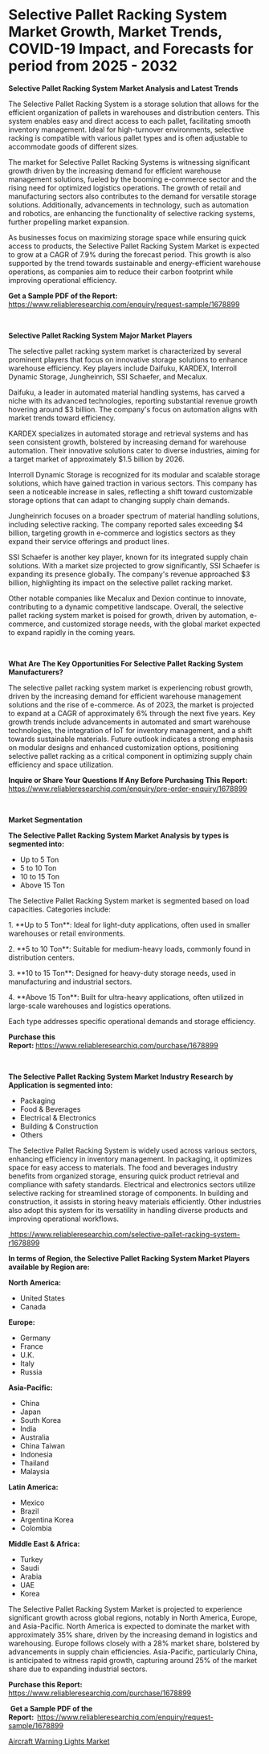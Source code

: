 <p><h1>Selective Pallet Racking System Market Growth, Market Trends, COVID-19 Impact, and Forecasts for period from 2025 - 2032</h1></p><p><strong>Selective Pallet Racking System Market Analysis and Latest Trends</strong></p>
<p><p>The Selective Pallet Racking System is a storage solution that allows for the efficient organization of pallets in warehouses and distribution centers. This system enables easy and direct access to each pallet, facilitating smooth inventory management. Ideal for high-turnover environments, selective racking is compatible with various pallet types and is often adjustable to accommodate goods of different sizes.</p><p>The market for Selective Pallet Racking Systems is witnessing significant growth driven by the increasing demand for efficient warehouse management solutions, fueled by the booming e-commerce sector and the rising need for optimized logistics operations. The growth of retail and manufacturing sectors also contributes to the demand for versatile storage solutions. Additionally, advancements in technology, such as automation and robotics, are enhancing the functionality of selective racking systems, further propelling market expansion.</p><p>As businesses focus on maximizing storage space while ensuring quick access to products, the Selective Pallet Racking System Market is expected to grow at a CAGR of 7.9% during the forecast period. This growth is also supported by the trend towards sustainable and energy-efficient warehouse operations, as companies aim to reduce their carbon footprint while improving operational efficiency.</p></p>
<p><strong>Get a Sample PDF of the Report:&nbsp;</strong> <a href="https://www.reliableresearchiq.com/enquiry/request-sample/1678899?utm_campaign=1102&utm_medium=2&utm_source=Github&utm_content=ia&utm_term=17022025&utm_id=selective-pallet-racking-system">https://www.reliableresearchiq.com/enquiry/request-sample/1678899</a></p>
<p>&nbsp;</p>
<p><strong>Selective Pallet Racking System Major Market Players</strong></p>
<p><p>The selective pallet racking system market is characterized by several prominent players that focus on innovative storage solutions to enhance warehouse efficiency. Key players include Daifuku, KARDEX, Interroll Dynamic Storage, Jungheinrich, SSI Schaefer, and Mecalux. </p><p>Daifuku, a leader in automated material handling systems, has carved a niche with its advanced technologies, reporting substantial revenue growth hovering around $3 billion. The company's focus on automation aligns with market trends toward efficiency.</p><p>KARDEX specializes in automated storage and retrieval systems and has seen consistent growth, bolstered by increasing demand for warehouse automation. Their innovative solutions cater to diverse industries, aiming for a target market of approximately $1.5 billion by 2026.</p><p>Interroll Dynamic Storage is recognized for its modular and scalable storage solutions, which have gained traction in various sectors. This company has seen a noticeable increase in sales, reflecting a shift toward customizable storage options that can adapt to changing supply chain demands.</p><p>Jungheinrich focuses on a broader spectrum of material handling solutions, including selective racking. The company reported sales exceeding $4 billion, targeting growth in e-commerce and logistics sectors as they expand their service offerings and product lines.</p><p>SSI Schaefer is another key player, known for its integrated supply chain solutions. With a market size projected to grow significantly, SSI Schaefer is expanding its presence globally. The company's revenue approached $3 billion, highlighting its impact on the selective pallet racking market.</p><p>Other notable companies like Mecalux and Dexion continue to innovate, contributing to a dynamic competitive landscape. Overall, the selective pallet racking system market is poised for growth, driven by automation, e-commerce, and customized storage needs, with the global market expected to expand rapidly in the coming years.</p></p>
<p>&nbsp;</p>
<p><strong>What Are The Key Opportunities For Selective Pallet Racking System Manufacturers?</strong></p>
<p><p>The selective pallet racking system market is experiencing robust growth, driven by the increasing demand for efficient warehouse management solutions and the rise of e-commerce. As of 2023, the market is projected to expand at a CAGR of approximately 6% through the next five years. Key growth trends include advancements in automated and smart warehouse technologies, the integration of IoT for inventory management, and a shift towards sustainable materials. Future outlook indicates a strong emphasis on modular designs and enhanced customization options, positioning selective pallet racking as a critical component in optimizing supply chain efficiency and space utilization.</p></p>
<p><strong>Inquire or Share Your Questions If Any Before Purchasing This Report:</strong> <a href="https://www.reliableresearchiq.com/enquiry/pre-order-enquiry/1678899?utm_campaign=1102&utm_medium=2&utm_source=Github&utm_content=ia&utm_term=17022025&utm_id=selective-pallet-racking-system">https://www.reliableresearchiq.com/enquiry/pre-order-enquiry/1678899</a></p>
<p>&nbsp;</p>
<p><strong>Market Segmentation</strong></p>
<p><strong>The Selective Pallet Racking System Market Analysis by types is segmented into:</strong></p>
<p><ul><li>Up to 5 Ton</li><li>5 to 10 Ton</li><li>10 to 15 Ton</li><li>Above 15 Ton</li></ul></p>
<p><p>The Selective Pallet Racking System market is segmented based on load capacities. Categories include:</p><p>1. **Up to 5 Ton**: Ideal for light-duty applications, often used in smaller warehouses or retail environments.</p><p>2. **5 to 10 Ton**: Suitable for medium-heavy loads, commonly found in distribution centers.</p><p>3. **10 to 15 Ton**: Designed for heavy-duty storage needs, used in manufacturing and industrial sectors.</p><p>4. **Above 15 Ton**: Built for ultra-heavy applications, often utilized in large-scale warehouses and logistics operations. </p><p>Each type addresses specific operational demands and storage efficiency.</p></p>
<p><strong>Purchase this Report:&nbsp;</strong><a href="https://www.reliableresearchiq.com/purchase/1678899?utm_campaign=1102&utm_medium=2&utm_source=Github&utm_content=ia&utm_term=17022025&utm_id=selective-pallet-racking-system">https://www.reliableresearchiq.com/purchase/1678899</a></p>
<p>&nbsp;</p>
<p><strong>The Selective Pallet Racking System Market Industry Research by Application is segmented into:</strong></p>
<p><ul><li>Packaging</li><li>Food & Beverages</li><li>Electrical & Electronics</li><li>Building & Construction</li><li>Others</li></ul></p>
<p><p>The Selective Pallet Racking System is widely used across various sectors, enhancing efficiency in inventory management. In packaging, it optimizes space for easy access to materials. The food and beverages industry benefits from organized storage, ensuring quick product retrieval and compliance with safety standards. Electrical and electronics sectors utilize selective racking for streamlined storage of components. In building and construction, it assists in storing heavy materials efficiently. Other industries also adopt this system for its versatility in handling diverse products and improving operational workflows.</p></p>
<p><a href="https://www.reliableresearchiq.com/selective-pallet-racking-system-r1678899?utm_campaign=1102&utm_medium=2&utm_source=Github&utm_content=ia&utm_term=17022025&utm_id=selective-pallet-racking-system">&nbsp;https://www.reliableresearchiq.com/selective-pallet-racking-system-r1678899</a></p>
<p><strong>In terms of Region, the Selective Pallet Racking System Market Players available by Region are:</strong></p>
<p>
    <p> <strong> North America: </strong>
        <ul>
            <li>United States</li>
            <li>Canada</li>
        </ul>
        </p> 
    <p> <strong> Europe: </strong>
        <ul>
            <li>Germany</li>
            <li>France</li>
            <li>U.K.</li>
            <li>Italy</li>
            <li>Russia</li>
        </ul>
        </p> 
    <p> <strong> Asia-Pacific: </strong>
        <ul>
            <li>China</li>
            <li>Japan</li>
            <li>South Korea</li>
            <li>India</li>
            <li>Australia</li>
            <li>China Taiwan</li>
            <li>Indonesia</li>
            <li>Thailand</li>
            <li>Malaysia</li>
        </ul>
        </p> 
    <p> <strong> Latin America: </strong>
        <ul>
            <li>Mexico</li>
            <li>Brazil</li>
            <li>Argentina Korea</li>
            <li>Colombia</li>
        </ul>
        </p> 
    <p> <strong> Middle East & Africa: </strong>
        <ul>
            <li>Turkey</li>
            <li>Saudi</li>
            <li>Arabia</li>
            <li>UAE</li>
            <li>Korea</li>
        </ul>
    </p>
    </p>
<p><p>The Selective Pallet Racking System Market is projected to experience significant growth across global regions, notably in North America, Europe, and Asia-Pacific. North America is expected to dominate the market with approximately 35% share, driven by the increasing demand in logistics and warehousing. Europe follows closely with a 28% market share, bolstered by advancements in supply chain efficiencies. Asia-Pacific, particularly China, is anticipated to witness rapid growth, capturing around 25% of the market share due to expanding industrial sectors.</p></p>
<p><strong>Purchase this Report: </strong><a href="https://www.reliableresearchiq.com/purchase/1678899?utm_campaign=1102&utm_medium=2&utm_source=Github&utm_content=ia&utm_term=17022025&utm_id=selective-pallet-racking-system">https://www.reliableresearchiq.com/purchase/1678899</a></p>
<p>&nbsp;<strong>Get a Sample PDF of the Report:&nbsp;&nbsp;</strong><a href="https://www.reliableresearchiq.com/enquiry/request-sample/1678899?utm_campaign=1102&utm_medium=2&utm_source=Github&utm_content=ia&utm_term=17022025&utm_id=selective-pallet-racking-system">https://www.reliableresearchiq.com/enquiry/request-sample/1678899</a></p>
<p><strong></strong></p>
<p><p><a href="https://github.com/boyertrull4r/Market-Research-Report-List-1/blob/main/aircraft-warning-lights-market.md?utm_campaign=1102&utm_medium=2&utm_source=Github&utm_content=ia&utm_term=17022025&utm_id=selective-pallet-racking-system">Aircraft Warning Lights Market</a></p></p>